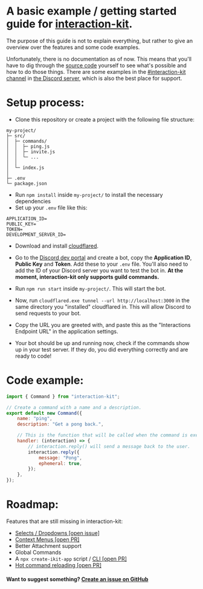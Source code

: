 # A basic example / getting started guide for [interaction-kit](https://github.com/IanMitchell/interaction-kit).

The purpose of this guide is not to explain everything, but rather to give an overview over the features and some code examples.

Unfortunately, there is no documentation as of now. This means that you'll have to dig through the [source code](https://github.com/IanMitchell/interaction-kit/tree/main/packages/interaction-kit/src) yourself to see what's possible and how to do those things. There are some examples in the [#interaction-kit channel](https://discord.com/channels/815369174096412692/839006448057974826) in [the Discord server](https://discord.gg/ian), which is also the best place for support.

# Setup process:

-   Clone this repository or create a project with the following file structure:

```
my-project/
├─ src/
│  ├─ commands/
│  │  ├─ ping.js
│  │  ├─ invite.js
│  │  └─ ...
│  │
│  └─ index.js
│
├─ .env
└─ package.json
```

-   Run `npm install` inside `my-project/` to install the necessary dependencies
-   Set up your `.env` file like this:

```
APPLICATION_ID=
PUBLIC_KEY=
TOKEN=
DEVELOPMENT_SERVER_ID=
```

-   Download and install [cloudflared](https://developers.cloudflare.com/cloudflare-one/connections/connect-apps/install-and-setup/installation).

-   Go to the [Discord dev portal](https://discord.com/developers/applications/) and create a bot, copy the **Application ID**, **Public Key** and **Token**. Add these to your `.env` file. You'll also need to add the ID of your Discord server you want to test the bot in. **At the moment, interaction-kit only supports guild commands.**
-   Run `npm run start` inside `my-project/`. This will start the bot.
-   Now, run `cloudflared.exe tunnel --url http://localhost:3000` in the same directory you "installed" cloudflared in. This will allow Discord to send requests to your bot.
-   Copy the URL you are greeted with, and paste this as the "Interactions Endpoint URL" in the application settings.
-   Your bot should be up and running now, check if the commands show up in your test server. If they do, you did everything correctly and are ready to code!

# Code example:

```js
import { Command } from "interaction-kit";

// Create a command with a name and a description.
export default new Command({
    name: "ping",
    description: "Get a pong back.",

    // This is the function that will be called when the command is executed. It will receive the interaction object as a parameter.
    handler: (interaction) => {
        // interaction.reply() will send a message back to the user.
        interaction.reply({
            message: "Pong",
            ephemeral: true,
        });
    },
});
```

# Roadmap:

Features that are still missing in interaction-kit:

-   [Selects / Dropdowns [open issue]](https://github.com/IanMitchell/interaction-kit/issues/41)
-   [Context Menus [open PR]](https://github.com/IanMitchell/interaction-kit/pull/63)
-   Better Attachment support
-   Global Commands
-   A `npx create-ikit-app` script / [CLI [open PR]](https://github.com/IanMitchell/interaction-kit/pull/28)
-   [Hot command reloading [open PR]](https://github.com/IanMitchell/interaction-kit/pull/66)

#### Want to suggest something? [Create an issue on GitHub](https://github.com/IanMitchell/interaction-kit/issues/new?assignees=&labels=Feature&template=feature_request.md&title=)
